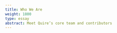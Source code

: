 ```yaml
---
title: Who We Are
weight: 1800
type: essay
abstract: Meet Quire’s core team and contributors
---
```



